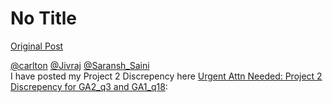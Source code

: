 # No Title

[Original Post](https://discourse.onlinedegree.iitm.ac.in/t/169029/713)

<p><a class="mention" href="/u/carlton">@carlton</a> <a class="mention" href="/u/jivraj">@Jivraj</a> <a class="mention" href="/u/saransh_saini">@Saransh_Saini</a><br>
I have posted my  Project 2 Discrepency here <a href="https://discourse.onlinedegree.iitm.ac.in/t/urgent-attn-needed-project-2-discrepency-for-ga2-q3-and-ga1-q18/173113">Urgent Attn Needed: Project 2 Discrepency for GA2_q3 and GA1_q18</a>:</p>